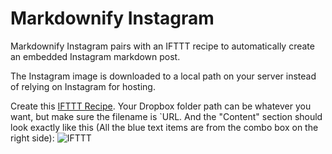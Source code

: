 Markdownify Instagram
===================

Markdownify Instagram pairs with an IFTTT recipe to automatically create an embedded Instagram markdown post. 

The Instagram image is downloaded to a local path on your server instead of relying on Instagram for hosting.

Create this [IFTTT Recipe](http://ifttt.com/myrecipes/personal/1541166/share). Your Dropbox folder path can be whatever you want, but make sure the filename is `URL. And the "Content" section should look exactly like this (All the blue text items are from the combo box on the right side):
![IFTTT](https://raw.github.com/jayhickey/MarkdownifyInstagram/master/img/recipe.png)
